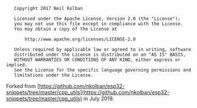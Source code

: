 ````
   Copyright 2017 Neil Kolban

   Licensed under the Apache License, Version 2.0 (the "License");
   you may not use this file except in compliance with the License.
   You may obtain a copy of the License at

       http://www.apache.org/licenses/LICENSE-2.0

   Unless required by applicable law or agreed to in writing, software
   distributed under the License is distributed on an "AS IS" BASIS,
   WITHOUT WARRANTIES OR CONDITIONS OF ANY KIND, either express or implied.
   See the License for the specific language governing permissions and
   limitations under the License.
````
Forked from [https://github.com/nkolban/esp32-snippets/tree/master/cpp_utils](https://github.com/nkolban/esp32-snippets/tree/master/cpp_utils) in July 2019.
